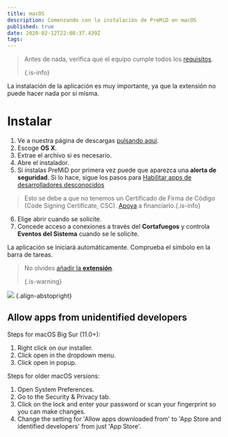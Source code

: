 ```yaml
---
title: macOS
description: Comenzando con la instalación de PreMiD en macOS
published: true
date: 2020-02-12T22:08:37.439Z
tags:
---
```


> Antes de nada, verifica que el equipo cumple todos los [requisitos](/install/requirements). 
> 
> {.is-info}

La instalación de la aplicación es muy importante, ya que la extensión no puede hacer nada por sí misma.

# Instalar
1. Ve a nuestra página de descargas [pulsando aquí](https://premid.app/downloads).
2. Escoge **OS X**.
3. Extrae el archivo si es necesario.
4. Abre el instalador.
5. Si instalas PreMiD por primera vez puede que aparezca una **alerta de seguridad**. Si lo hace, sigue los pasos para [Habilitar apps de desarrolladores desconocidos](https://docs.premid.app/install/macos#allow-apps-from-unidentified-developers)
> Esto se debe a que no tenemos un Certificado de Firma de Código (Code Signing Certificate, CSC). [Apoya](https://www.patreon.com/Timeraa) a financiarlo.{.is-info}
6. Elige abrir cuando se solicite.
7. Concede acceso a conexiones a través del **Cortafuegos** y controla **Eventos del Sistema** cuando se le solicite.

La aplicación se iniciará automáticamente. Comprueba el símbolo en la barra de tareas.

> No olvides [añadir la **extensión**](/install). 
> 
> {.is-warning}

![](https://img.icons8.com/color/2x/mac-logo.png) {.align-abstopright}

## Allow apps from unidentified developers
Steps for macOS Big Sur (11.0+):
1. Right click on our installer.
2. Click open in the dropdown menu.
3. Click open in popup.

Steps for older macOS versions:
1. Open System Preferences.
2. Go to the Security & Privacy tab.
3. Click on the lock and enter your password or scan your fingerprint so you can make changes.
4. Change the setting for 'Allow apps downloaded from' to 'App Store and identified developers' from just 'App Store'.